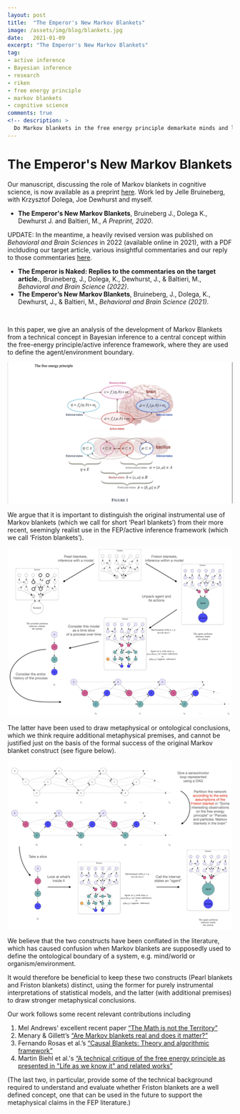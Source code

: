 ```yaml
---
layout: post
title:  "The Emperor's New Markov Blankets"
image: /assets/img/blog/blankets.jpg
date:   2021-01-09
excerpt: "The Emperor's New Markov Blankets"
tag:
- active inference
- Bayesian inference
- research
- riken
- free energy principle
- markov blankets
- cognitive science
comments: true
<!-- description: >
  Do Markov blankets in the free energy principle demarkate minds and living systems? -->
---
```


# The Emperor's New Markov Blankets
Our manuscript, discussing the role of Markov blankets in cognitive science, is now available as a preprint [here](/assets/pdf/EmperorMarkovBlankets_preprint.pdf). Work led by Jelle Bruineberg, with Krzysztof Dolega, Joe Dewhurst and myself.

- **The Emperor's New Markov Blankets**, Bruineberg J., Dolega K., Dewhurst J. and Baltieri, M., *A Preprint, 2020*.

UPDATE: In the meantime, a heavily revised version was published on *Behavioral and Brain Sciences* in 2022 (available online in 2021), with a PDF inclduding our target article, various insightful commentaries and our reply to those commentaries [here](/assets/pdf/EmperorMarkovBlankets.pdf).

- **The Emperor is Naked: Replies to the commentaries on the target article.**, Bruineberg, J., Dolega, K., Dewhurst, J., & Baltieri, M., *Behavioral and Brain Science (2022)*.
- **The Emperor’s New Markov Blankets**, Bruineberg, J., Dolega, K., Dewhurst, J., & Baltieri, M., *Behavioral and Brain Science (2021)*.


&nbsp;
&nbsp;

In this paper, we give an analysis of the development of Markov Blankets from a technical concept in Bayesian inference to a central concept within the free-energy principle/active inference framework, where they are used to define the agent/environment boundary.

![Markov blankets (?)](/assets/img/blog/emperor/markovblanket.jpeg)

We argue that it is important to distinguish the original instrumental use of Markov blankets (which we call for short ‘Pearl blankets’) from their more recent, seemingly realist use in the FEP/active inference framework (which we call ‘Friston blankets’).

![Markov blankets: Pearl or Friston?](/assets/img/blog/emperor/diagram1.jpeg)

The latter have been used to draw metaphysical or ontological conclusions, which we think require additional metaphysical premises, and cannot be justified just on the basis of the formal success of the original Markov blanket construct (see figure below).

![Time synchronous blankets: Pearl or Friston?](/assets/img/blog/emperor/diagram2.jpeg)

We believe that the two constructs have been conflated in the literature, which has caused confusion when Markov blankets are supposedly used to define the ontological boundary of a system, e.g. mind/world or organism/environment.

It would therefore be beneficial to keep these two constructs (Pearl blankets and Friston blankets) distinct, using the former for purely instrumental interpretations of statistical models, and the latter (with additional premises) to draw stronger metaphysical conclusions.

Our work follows some recent relevant contributions including
1. Mel Andrews' excellent recent paper [“The Math is not the Territory”](http://philsci-archive.pitt.edu/18315/)
2. Menary & Gillett’s [“Are Markov blankets real and does it matter?”](https://researchers.mq.edu.au/en/publications/are-markov-blankets-real-and-does-it-matter)
3. Fernando Rosas et al.’s [“Causal Blankets: Theory and algorithmic framework”](https://arxiv.org/abs/2008.12568)
4. Martin Biehl et al.'s [“A technical critique of the free energy principle as presented in "Life as we know it" and related works”](https://arxiv.org/abs/2001.06408)

(The last two, in particular, provide some of the technical background required to understand and evaluate whether Friston blankets are a well defined concept, one that can be used in the future to support the metaphysical claims in the FEP literature.)